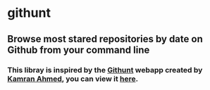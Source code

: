 # githunt
## Browse most stared repositories by date on Github from your command line

### This libray is inspired by the [Githunt](https://github.com/kamranahmedse/githunt) webapp created by [Kamran Ahmed](https://kamranahmed.info/), you can view it [here](https://kamranahmed.info/githunt/).